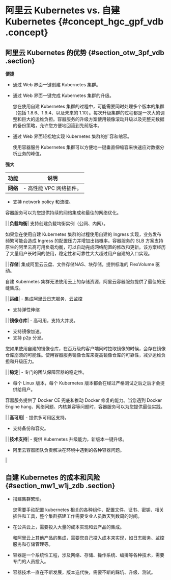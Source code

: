 # 阿里云 Kubernetes vs. 自建 Kubernetes {#concept_hgc_gpf_vdb .concept}

## 阿里云 Kubernetes 的优势 {#section_otw_3pf_vdb .section}

**便捷**

-   通过 Web 界面一键创建 Kubernetes 集群。
-   通过 Web 界面一键完成 Kubernetes 集群的升级。

    您在使用自建 Kubernetes 集群的过程中，可能需要同时处理多个版本的集群（包括 1.8.6、1.9.4、以及未来的 1.10）。每次升级集群的过程都是一次大的调整和巨大的运维负担。容器服务的升级方案使用镜像滚动升级以及完整元数据的备份策略，允许您方便地回滚到先前版本。

-   通过 Web 界面轻松地实现 Kubernetes 集群的扩容和缩容。

    使用容器服务 Kubernetes 集群可以方便地一键垂直伸缩容来快速应对数据分析业务的峰值。


**强大**

|功能|说明|
|--|--|
|**网络**| -   高性能 VPC 网络插件。
-   支持 network policy 和流控。

 容器服务可以为您提供持续的网络集成和最佳的网络优化。

 |
|**负载均衡**| 支持创建负载均衡实例（公网、内网）。

 如果您在使用自建 Kubernetes 集群的过程使用自建的 Ingress 实现，业务发布频繁可能会造成 Ingress 的配置压力并增加出错概率。容器服务的 SLB 方案支持原生的阿里云高可用负载均衡，可以自动完成网络配置的修改和更新。该方案经历了大量用户长时间的使用，稳定性和可靠性大大超过用户自建的入口实现。

 |
|**存储**| 集成阿里云云盘、文件存储NAS、块存储，提供标准的 FlexVolume 驱动。

 自建 Kubernetes 集群无法使用云上的存储资源，阿里云容器服务提供了最佳的无缝集成。

 |
|**运维**| -   集成阿里云日志服务、云监控
-   支持弹性伸缩

 |
|**镜像仓库**| -   高可用，支持大并发。
-   支持镜像加速。
-   支持 p2p 分发。

 您如果使用自建的镜像仓库，在百万级的客户端同时拉取镜像的时候，会存在镜像仓库崩溃的可能性。使用容器服务镜像仓库来提高镜像仓库的可靠性，减少运维负担和升级压力。

 |
|**稳定**| -   专门的团队保障容器的稳定性。
-   每个 Linux 版本，每个 Kubernetes 版本都会在经过严格测试之后之后才会提供给用户。

 容器服务提供了 Docker CE 兜底和推动 Docker 修复的能力。当您遇到 Docker Engine hang、网络问题、内核兼容等问题时，容器服务可以为您提供最佳实践。

 |
|**高可用**| -   提供多可用区支持。
-   支持备份和容灾。

 |
|**技术支持**| -   提供 Kubernetes 升级能力，新版本一键升级。
-   阿里云容器团队负责解决在环境中遇到的各种容器问题。

 |

## 自建 Kubernetes 的成本和风险 {#section_mw1_w1j_zdb .section}

-   搭建集群繁琐。

    您需要手动配置 kubernetes 相关的各种组件、配置文件、证书、密钥、相关插件和工具，整个集群搭建工作需要专业人员数天到数周的时间。

-   在公共云上，需要投入大量的成本实现和云产品的集成。

    和阿里云上其他产品的集成，需要您自己投入成本来实现，如日志服务、监控服务和存储管理等。

-   容器是一个系统性工程，涉及网络、存储、操作系统、编排等各种技术，需要专门的人员投入。
-   容器技术一直在不断发展，版本迭代快，需要不断的踩坑、升级、测试。

